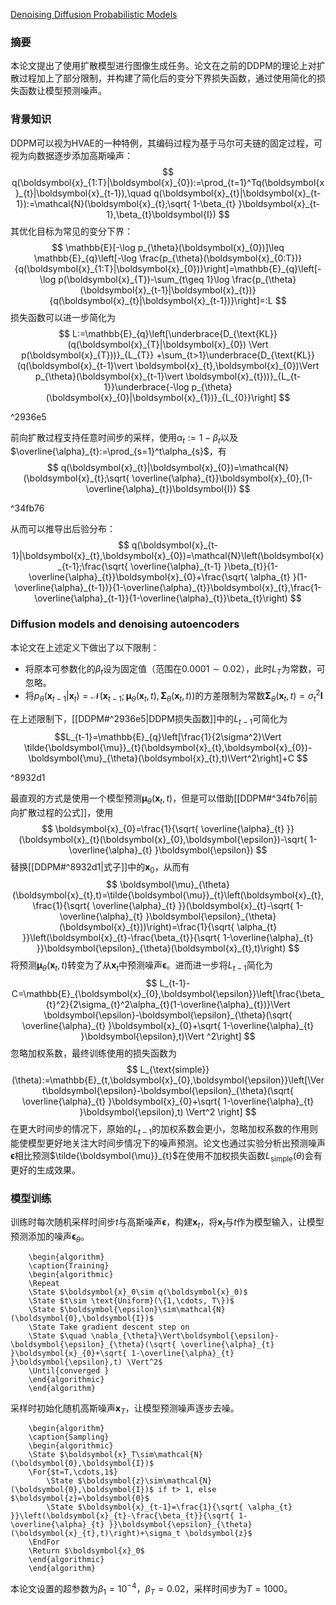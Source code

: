[Denoising Diffusion Probabilistic Models](https://arxiv.org/pdf/2006.11239)
### 摘要
本论文提出了使用扩散模型进行图像生成任务。论文在之前的DDPM的理论上对扩散过程加上了部分限制，并构建了简化后的变分下界损失函数，通过使用简化的损失函数让模型预测噪声。

### 背景知识
DDPM可以视为HVAE的一种特例，其编码过程为基于马尔可夫链的固定过程，可视为向数据逐步添加高斯噪声：
$$
q(\boldsymbol{x}_{1:T}|\boldsymbol{x}_{0}):=\prod_{t=1}^Tq(\boldsymbol{x}_{t}|\boldsymbol{x}_{t-1}),\quad q(\boldsymbol{x}_{t}|\boldsymbol{x}_{t-1}):=\mathcal{N}(\boldsymbol{x}_{t};\sqrt{ 1-\beta_{t} }\boldsymbol{x}_{t-1},\beta_{t}\boldsymbol{I})
$$
其优化目标为常见的变分下界：
$$
\mathbb{E}[-\log p_{\theta}(\boldsymbol{x}_{0})]\leq \mathbb{E}_{q}\left[-\log \frac{p_{\theta}(\boldsymbol{x}_{0:T})}{q(\boldsymbol{x}_{1:T}|\boldsymbol{x}_{0})}\right]=\mathbb{E}_{q}\left[-\log p(\boldsymbol{x}_{T})-\sum_{t\geq 1}\log \frac{p_{\theta}(\boldsymbol{x}_{t-1}|\boldsymbol{x}_{t})}{q(\boldsymbol{x}_{t}|\boldsymbol{x}_{t-1})}\right]=:L
$$
损失函数可以进一步简化为
$$
L:=\mathbb{E}_{q}\left[\underbrace{D_{\text{KL}}(q(\boldsymbol{x}_{T}|\boldsymbol{x}_{0}) \Vert p(\boldsymbol{x}_{T}))}_{L_{T}}
+\sum_{t>1}\underbrace{D_{\text{KL}}(q(\boldsymbol{x}_{t-1}\vert \boldsymbol{x}_{t},\boldsymbol{x}_{0})\Vert p_{\theta}(\boldsymbol{x}_{t-1}\vert \boldsymbol{x}_{t}))}_{L_{t-1}}\underbrace{-\log p_{\theta}(\boldsymbol{x}_{0}|\boldsymbol{x}_{1})}_{L_{0}}\right]
$$

^2936e5

前向扩散过程支持任意时间步的采样，使用$\alpha_{t}:=1-\beta_{t}$以及$\overline{\alpha}_{t}:=\prod_{s=1}^t\alpha_{s}$，有
$$
q(\boldsymbol{x}_{t}|\boldsymbol{x}_{0})=\mathcal{N}(\boldsymbol{x}_{t};\sqrt{ \overline{\alpha}_{t}}\boldsymbol{x}_{0},(1-\overline{\alpha}_{t})\boldsymbol{I})
$$

^34fb76

从而可以推导出后验分布：
$$
q(\boldsymbol{x}_{t-1}|\boldsymbol{x}_{t},\boldsymbol{x}_{0})=\mathcal{N}\left(\boldsymbol{x}_{t-1};\frac{\sqrt{ \overline{\alpha}_{t-1} }\beta_{t}}{1-\overline{\alpha}_{t}}\boldsymbol{x}_{0}+\frac{\sqrt{ \alpha_{t} }(1-\overline{\alpha}_{t-1})}{1-\overline{\alpha}_{t}}\boldsymbol{x}_{t},\frac{1-\overline{\alpha}_{t-1}}{1-\overline{\alpha}_{t}}\beta_{t}\right)
$$

### Diffusion models and denoising autoencoders
本论文在上述定义下做出了以下限制：
- 将原本可参数化的$\beta_{t}$设为固定值（范围在$0.0001 \sim 0.02$），此时$L_{T}$为常数，可忽略。
- 将$p_{\theta}(\boldsymbol{x}_{t-1}|\boldsymbol{x}_{t})=\mathcal{N}(\boldsymbol{x}_{t-1};\boldsymbol{\mu}_{\theta}(\boldsymbol{x}_{t},t),\boldsymbol{\Sigma}_{\theta}(\boldsymbol{x}_{t},t))$的方差限制为常数$\boldsymbol{\Sigma}_{\theta}(\boldsymbol{x}_{t},t)=\sigma_{t}^2 \boldsymbol{I}$

在上述限制下，[[DDPM#^2936e5|DDPM损失函数]]中的$L_{t-1}$可简化为
$$L_{t-1}=\mathbb{E}_{q}\left[\frac{1}{2\sigma^2}\Vert \tilde{\boldsymbol{\mu}}_{t}(\boldsymbol{x}_{t},\boldsymbol{x}_{0})-\boldsymbol{\mu}_{\theta}(\boldsymbol{x}_{t},t)\Vert^2\right]+C
$$

^8932d1

最直观的方式是使用一个模型预测$\boldsymbol{\mu}_{\theta}(\boldsymbol{x}_{t},t)$，但是可以借助[[DDPM#^34fb76|前向扩散过程的公式]]，使用
$$
\boldsymbol{x}_{0}=\frac{1}{\sqrt{ \overline{\alpha}_{t} }}(\boldsymbol{x}_{t}(\boldsymbol{x}_{0},\boldsymbol{\epsilon})-\sqrt{ 1-\overline{\alpha}_{t} }\boldsymbol{\epsilon})
$$
替换[[DDPM#^8932d1|式子]]中的$\boldsymbol{x}_{0}$，从而有
$$
\boldsymbol{\mu}_{\theta}(\boldsymbol{x}_{t},t)=\tilde{\boldsymbol{\mu}}_{t}\left(\boldsymbol{x}_{t}, \frac{1}{\sqrt{ \overline{\alpha}_{t} }}(\boldsymbol{x}_{t}-\sqrt{ 1-\overline{\alpha}_{t} }\boldsymbol{\epsilon}_{\theta}(\boldsymbol{x}_{t}))\right)=\frac{1}{\sqrt{ \alpha_{t} }}\left(\boldsymbol{x}_{t}-\frac{\beta_{t}}{\sqrt{ 1-\overline{\alpha}_{t} }}\boldsymbol{\epsilon}_{\theta}(\boldsymbol{x}_{t},t)\right)
$$
将预测$\boldsymbol{\mu}_{\theta}(\boldsymbol{x}_{t},t)$转变为了从$\boldsymbol{x}_{t}$中预测噪声$\boldsymbol{\epsilon}$。进而进一步将$L_{t-1}$简化为
$$
L_{t-1}-C=\mathbb{E}_{\boldsymbol{x}_{0},\boldsymbol{\epsilon}}\left[\frac{\beta_{t}^2}{2\sigma_{t}^2\alpha_{t}(1-\overline{\alpha}_{t})}\Vert \boldsymbol{\epsilon}-\boldsymbol{\epsilon}_{\theta}(\sqrt{ \overline{\alpha}_{t} }\boldsymbol{x}_{0}+\sqrt{ 1-\overline{\alpha}_{t} }\boldsymbol{\epsilon},t)\Vert ^2\right]
$$
忽略加权系数，最终训练使用的损失函数为
$$
L_{\text{simple}}(\theta):=\mathbb{E}_{t,\boldsymbol{x}_{0},\boldsymbol{\epsilon}}\left[\Vert\boldsymbol{\epsilon}-\boldsymbol{\epsilon}_{\theta}(\sqrt{ \overline{\alpha}_{t} }\boldsymbol{x}_{0}+\sqrt{ 1-\overline{\alpha}_{t} }\boldsymbol{\epsilon},t) \Vert^2 \right]
$$
在更大时间步的情况下，原始的$L_{t-1}$的加权系数会更小，忽略加权系数的作用则能使模型更好地关注大时间步情况下的噪声预测。论文也通过实验分析出预测噪声$\boldsymbol{\epsilon}$相比预测$\tilde{\boldsymbol{\mu}}_{t}$在使用不加权损失函数$L_{\text{simple}}(\theta)$会有更好的生成效果。

### 模型训练
训练时每次随机采样时间步$t$与高斯噪声$\boldsymbol{\epsilon}$，构建$\boldsymbol{x}_{t}$，将$\boldsymbol{x}_{t}$与$t$作为模型输入，让模型预测添加的噪声$\boldsymbol{\epsilon}_{\theta}$。
```pseudo
    \begin{algorithm}
    \caption{Training}
    \begin{algorithmic}
	\Repeat
    \State $\boldsymbol{x}_0\sim q(\boldsymbol{x}_0)$
    \State $t\sim \text{Uniform}(\{1,\cdots, T\})$
    \State $\boldsymbol{\epsilon}\sim\mathcal{N}(\boldsymbol{0},\boldsymbol{I})$
    \State Take gradient descent step on 
    \State $\quad \nabla_{\theta}\Vert\boldsymbol{\epsilon}-\boldsymbol{\epsilon}_{\theta}(\sqrt{ \overline{\alpha}_{t} }\boldsymbol{x}_{0}+\sqrt{ 1-\overline{\alpha}_{t} }\boldsymbol{\epsilon},t) \Vert^2$
    \Until{converged }
	\end{algorithmic}
    \end{algorithm}
```
采样时初始化随机高斯噪声$\boldsymbol{x}_{T}$，让模型预测噪声逐步去噪。
```pseudo
    \begin{algorithm}
    \caption{Sampling}
    \begin{algorithmic}
	\State $\boldsymbol{x}_T\sim\mathcal{N}(\boldsymbol{0},\boldsymbol{I})$
	\For{$t=T,\cdots,1$}
		\State $\boldsymbol{z}\sim\mathcal{N}(\boldsymbol{0},\boldsymbol{I})$ if t> 1, else $\boldsymbol{z}=\boldsymbol{0}$
		\State $\boldsymbol{x}_{t-1}=\frac{1}{\sqrt{ \alpha_{t} }}\left(\boldsymbol{x}_{t}-\frac{\beta_{t}}{\sqrt{ 1-\overline{\alpha}_{t} }}\boldsymbol{\epsilon}_{\theta}(\boldsymbol{x}_{t},t)\right)+\sigma_t \boldsymbol{z}$
    \EndFor
    \Return $\boldsymbol{x}_0$
	\end{algorithmic}
    \end{algorithm}
```
本论文设置的超参数为$\beta_{1}=10^{-4}$，$\beta_{T}=0.02$，采样时间步为$T=1000$。